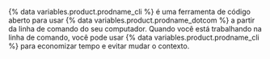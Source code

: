{% data variables.product.prodname_cli %} é uma ferramenta de código aberto para usar {% data variables.product.prodname_dotcom %} a partir da linha de comando do seu computador. Quando você está trabalhando na linha de comando, você pode usar {% data variables.product.prodname_cli %} para economizar tempo e evitar mudar o contexto.
